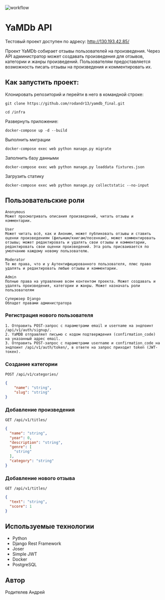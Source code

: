 ![workflow](https://github.com/rodandr13/yamdb_final/actions/workflows/yamdb_workflow.yml/badge.svg)

# YaMDb API

Тестовый проект доступен по адресу: http://130.193.42.85/

Проект YaMDb собирает отзывы пользователей на произведения. Через API администратор может создавать произведения для отзывов, категории и жанры произведений. Пользователям предоставляется возможность писать отзывы на произведения и комментировать их.

## Как запустить проект:

Клонировать репозиторий и перейти в него в командной строке:
```
git clone https://github.com/rodandr13/yamdb_final.git

cd /infra
```
Развернуть приложение:
```
docker-compose up -d --build
```
Выполнить миграции
```
docker-compose exec web python manage.py migrate
```
Заполнить базу данными
```
docker-compose exec web python manage.py loaddata fixtures.json
```
Загрузить статику
```
docker-compose exec web python manage.py collectstatic --no-input
```

## Пользовательские роли
```
Anonymous
Может просматривать описания произведений, читать отзывы и комментарии.

User
Может читать всё, как и Аноним, может публиковать отзывы и ставить оценки произведениям (фильмам/книгам/песенкам), может комментировать отзывы; может редактировать и удалять свои отзывы и комментарии, редактировать свои оценки произведений. Эта роль присваивается по умолчанию каждому новому пользователю.

Moderator
Те же права, что и у Аутентифицированного пользователя, плюс право удалять и редактировать любые отзывы и комментарии.

Admin
Полные права на управление всем контентом проекта. Может создавать и удалять произведения, категории и жанры. Может назначать роли пользователям

Суперюзер Django
Обладет правами администратора
```


### Регистрация нового пользователя
```
1. Отправить POST-запрос с параметрами email и username на эндпоинт /api/v1/auth/signup/.
2. YaMDB отправляет письмо с кодом подтверждения (confirmation_code) на указанный адрес email.
3. Отправить POST-запрос с параметрами username и confirmation_code на эндпоинт /api/v1/auth/token/, в ответе на запрос приходит token (JWT-токен).
```

### Создание категории
```POST /api/v1/categories/```
```json
{
    "name": "string",
    "slug": "string"
}
```

### Добавление произведения
```GET /api/v1/titles/```
```json
{
  "name": "string",
  "year": 0,
  "description": "string",
  "genre": [
    "string"
  ],
  "category": "string"
}
```

### Добавление нового отзыва
```GET /api/v1/titles/```
```json
{
  "text": "string",
  "score": 1
}
```
## Используемые технологии
- Python
- Django Rest Framework
- Joser
- Simple JWT
- Docker
- PostgreSQL
## Автор
Родителев Андрей